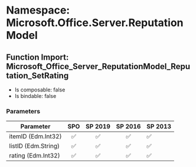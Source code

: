 # Namespace: Microsoft.Office.Server.ReputationModel

## Function Import: Microsoft_Office_Server_ReputationModel_Reputation_SetRating

- Is composable: false
- Is bindable: false

### Parameters

Parameter | SPO | SP 2019 | SP 2016 | SP 2013
----------|:---:|:-------:|:-------:|:-------
itemID (Edm.Int32) | ✅ | ✅ | ✅ | ✅
listID (Edm.String) | ✅ | ✅ | ✅ | ✅
rating (Edm.Int32) | ✅ | ✅ | ✅ | ✅